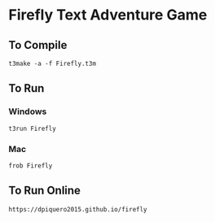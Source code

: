 # Firefly Text Adventure Game



## To Compile

`t3make -a -f Firefly.t3m`


## To Run

### Windows

`t3run Firefly`

### Mac

`frob Firefly`


## To Run Online

`https://dpiquero2015.github.io/firefly`
